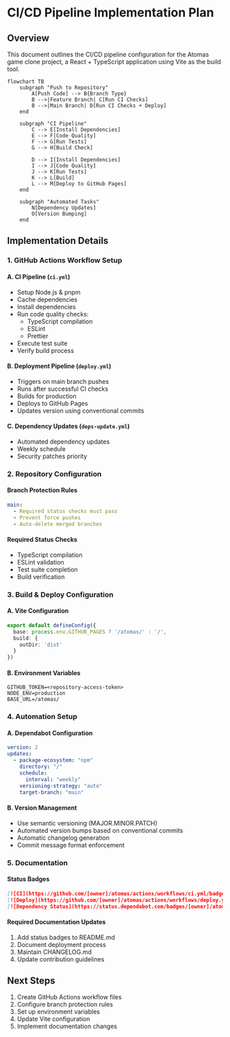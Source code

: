 # CI/CD Pipeline Implementation Plan

## Overview

This document outlines the CI/CD pipeline configuration for the Atomas game clone project, a React + TypeScript application using Vite as the build tool.

```mermaid
flowchart TB
    subgraph "Push to Repository"
        A[Push Code] --> B{Branch Type}
        B -->|Feature Branch| C[Run CI Checks]
        B -->|Main Branch| D[Run CI Checks + Deploy]
    end
    
    subgraph "CI Pipeline"
        C --> E[Install Dependencies]
        E --> F[Code Quality]
        F --> G[Run Tests]
        G --> H[Build Check]
        
        D --> I[Install Dependencies]
        I --> J[Code Quality]
        J --> K[Run Tests]
        K --> L[Build]
        L --> M[Deploy to GitHub Pages]
    end
    
    subgraph "Automated Tasks"
        N[Dependency Updates]
        O[Version Bumping]
    end
```

## Implementation Details

### 1. GitHub Actions Workflow Setup

#### A. CI Pipeline (`ci.yml`)
- Setup Node.js & pnpm
- Cache dependencies
- Install dependencies
- Run code quality checks:
  * TypeScript compilation
  * ESLint
  * Prettier
- Execute test suite
- Verify build process

#### B. Deployment Pipeline (`deploy.yml`)
- Triggers on main branch pushes
- Runs after successful CI checks
- Builds for production
- Deploys to GitHub Pages
- Updates version using conventional commits

#### C. Dependency Updates (`deps-update.yml`)
- Automated dependency updates
- Weekly schedule
- Security patches priority

### 2. Repository Configuration

#### Branch Protection Rules
```yaml
main:
  - Required status checks must pass
  - Prevent force pushes
  - Auto-delete merged branches
```

#### Required Status Checks
- TypeScript compilation
- ESLint validation
- Test suite completion
- Build verification

### 3. Build & Deploy Configuration

#### A. Vite Configuration
```typescript
export default defineConfig({
  base: process.env.GITHUB_PAGES ? '/atomas/' : '/',
  build: {
    outDir: 'dist'
  }
})
```

#### B. Environment Variables
```env
GITHUB_TOKEN=<repository-access-token>
NODE_ENV=production
BASE_URL=/atomas/
```

### 4. Automation Setup

#### A. Dependabot Configuration
```yaml
version: 2
updates:
  - package-ecosystem: "npm"
    directory: "/"
    schedule:
      interval: "weekly"
    versioning-strategy: "auto"
    target-branch: "main"
```

#### B. Version Management
- Use semantic versioning (MAJOR.MINOR.PATCH)
- Automated version bumps based on conventional commits
- Automatic changelog generation
- Commit message format enforcement

### 5. Documentation

#### Status Badges
```markdown
[![CI](https://github.com/[owner]/atomas/actions/workflows/ci.yml/badge.svg)](https://github.com/[owner]/atomas/actions/workflows/ci.yml)
[![Deploy](https://github.com/[owner]/atomas/actions/workflows/deploy.yml/badge.svg)](https://github.com/[owner]/atomas/actions/workflows/deploy.yml)
[![Dependency Status](https://status.dependabot.com/badges/[owner]/atomas)](https://dependabot.com)
```

#### Required Documentation Updates
1. Add status badges to README.md
2. Document deployment process
3. Maintain CHANGELOG.md
4. Update contribution guidelines

## Next Steps

1. Create GitHub Actions workflow files
2. Configure branch protection rules
3. Set up environment variables
4. Update Vite configuration
5. Implement documentation changes